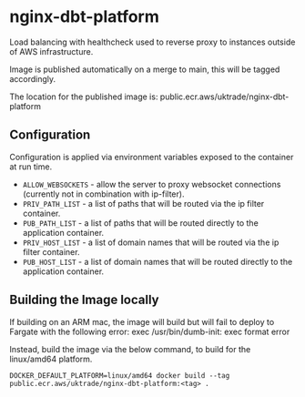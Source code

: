 # nginx-dbt-platform

Load balancing with healthcheck used to reverse proxy to instances outside of AWS infrastructure.

Image is published automatically on a merge to main, this will be tagged accordingly.

The location for the published image is: public.ecr.aws/uktrade/nginx-dbt-platform

## Configuration

Configuration is applied via environment variables exposed to the container at run time.

- `ALLOW_WEBSOCKETS` - allow the server to proxy websocket connections (currently not in combination with ip-filter).
- `PRIV_PATH_LIST` - a list of paths that will be routed via the ip filter container.
- `PUB_PATH_LIST` - a list of paths that will be routed directly to the application container.
- `PRIV_HOST_LIST` - a list of domain names that will be routed via the ip filter container.
- `PUB_HOST_LIST` - a list of domain names that will be routed directly to the application container.

## Building the Image locally

If building on an ARM mac, the image will build but will fail to deploy to Fargate with the following error:
exec /usr/bin/dumb-init: exec format error

Instead, build the image via the below command, to build for the linux/amd64 platform.

`DOCKER_DEFAULT_PLATFORM=linux/amd64 docker build --tag public.ecr.aws/uktrade/nginx-dbt-platform:<tag> .`
